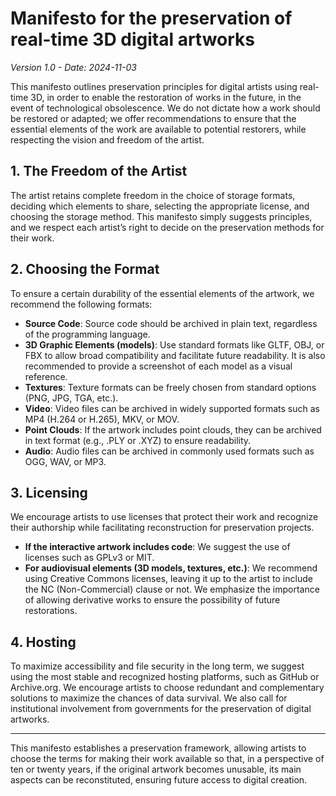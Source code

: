 # Manifesto for the preservation of real-time 3D digital artworks

*Version 1.0 - Date: 2024-11-03*

This manifesto outlines preservation principles for digital artists using real-time 3D, in order to enable the restoration of works in the future, in the event of technological obsolescence. We do not dictate how a work should be restored or adapted; we offer recommendations to ensure that the essential elements of the work are available to potential restorers, while respecting the vision and freedom of the artist.

## 1. The Freedom of the Artist

The artist retains complete freedom in the choice of storage formats, deciding which elements to share, selecting the appropriate license, and choosing the storage method. This manifesto simply suggests principles, and we respect each artist’s right to decide on the preservation methods for their work.

## 2. Choosing the Format

To ensure a certain durability of the essential elements of the artwork, we recommend the following formats:
   
   - **Source Code**: Source code should be archived in plain text, regardless of the programming language.
   - **3D Graphic Elements (models)**: Use standard formats like GLTF, OBJ, or FBX to allow broad compatibility and facilitate future readability. It is also recommended to provide a screenshot of each model as a visual reference.
   - **Textures**: Texture formats can be freely chosen from standard options (PNG, JPG, TGA, etc.).
   - **Video**: Video files can be archived in widely supported formats such as MP4 (H.264 or H.265), MKV, or MOV.
   - **Point Clouds**: If the artwork includes point clouds, they can be archived in text format (e.g., .PLY or .XYZ) to ensure readability.
   - **Audio**: Audio files can be archived in commonly used formats such as OGG, WAV, or MP3.

## 3. Licensing

We encourage artists to use licenses that protect their work and recognize their authorship while facilitating reconstruction for preservation projects.

   - **If the interactive artwork includes code**: We suggest the use of licenses such as GPLv3 or MIT.
   - **For audiovisual elements (3D models, textures, etc.)**: We recommend using Creative Commons licenses, leaving it up to the artist to include the NC (Non-Commercial) clause or not. We emphasize the importance of allowing derivative works to ensure the possibility of future restorations.

## 4. Hosting

To maximize accessibility and file security in the long term, we suggest using the most stable and recognized hosting platforms, such as GitHub or Archive.org.
We encourage artists to choose redundant and complementary solutions to maximize the chances of data survival.
We also call for institutional involvement from governments for the preservation of digital artworks.

---

This manifesto establishes a preservation framework, allowing artists to choose the terms for making their work available so that, in a perspective of ten or twenty years, if the original artwork becomes unusable, its main aspects can be reconstituted, ensuring future access to digital creation.
